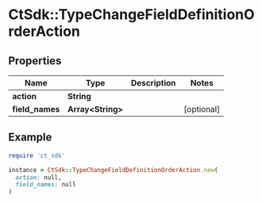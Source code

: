 # CtSdk::TypeChangeFieldDefinitionOrderAction

## Properties

| Name | Type | Description | Notes |
| ---- | ---- | ----------- | ----- |
| **action** | **String** |  |  |
| **field_names** | **Array&lt;String&gt;** |  | [optional] |

## Example

```ruby
require 'ct_sdk'

instance = CtSdk::TypeChangeFieldDefinitionOrderAction.new(
  action: null,
  field_names: null
)
```

